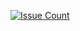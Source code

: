 [![Issue Count](https://lima.codeclimate.com/github/Mallinanga/nanga-newsletter/badges/issue_count.svg)](https://lima.codeclimate.com/github/Mallinanga/nanga-newsletter)
